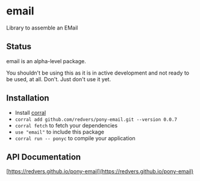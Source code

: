 # email

Library to assemble an EMail

## Status

email is an alpha-level package.

You shouldn't be using this as it is in active development and not ready to be used, at all. Don't. Just don't use it yet.

## Installation

* Install [corral](https://github.com/ponylang/corral)
* `corral add github.com/redvers/pony-email.git --version 0.0.7`
* `corral fetch` to fetch your dependencies
* `use "email"` to include this package
* `corral run -- ponyc` to compile your application

## API Documentation

[https://redvers.github.io/pony-email](https://redvers.github.io/pony-email)

